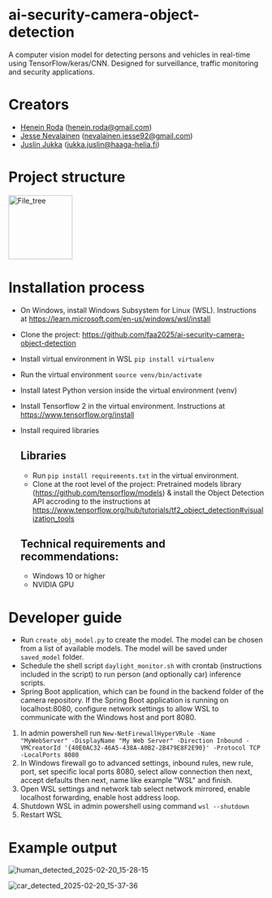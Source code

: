 # ai-security-camera-object-detection
A computer vision model for detecting persons and vehicles in real-time using TensorFlow/keras/CNN. Designed for surveillance, traffic monitoring and security applications.

# Creators
- [Henein Roda](https://github.com/hxrda) (henein.roda@gmail.com)
- [Jesse Nevalainen](https://github.com/Suppiluliumas) (nevalainen.jesse92@gmail.com)
- [Juslin Jukka](https://github.com/jusju) (jukka.juslin@haaga-helia.fi)


# Project structure

<img width="126" alt="File_tree" src="https://github.com/user-attachments/assets/31049624-ab0c-49af-b6c4-493fb9342df4" />

# Installation process

- On Windows, install Windows Subsystem for Linux (WSL). Instructions at https://learn.microsoft.com/en-us/windows/wsl/install
- Clone the project: https://github.com/faa2025/ai-security-camera-object-detection
- Install virtual environment in WSL `pip install virtualenv`
- Run the virtual environment `source venv/bin/activate`
- Install latest Python version inside the virtual environment (venv)
- Install Tensorflow 2 in the virtual environment. Instructions at https://www.tensorflow.org/install
- Install required libraries
  
  ## Libraries
  - Run `pip install requirements.txt` in the virtual environment.
  - Clone at the root level of the project: Pretrained models library (https://github.com/tensorflow/models) & install the Object Detection API accroding to the instructions at https://www.tensorflow.org/hub/tutorials/tf2_object_detection#visualization_tools
 
  ## Technical requirements and recommendations:
  - Windows 10 or higher
  - NVIDIA GPU

# Developer guide
 - Run `create_obj_model.py` to create the model. The model can be chosen from a list of available models. The model will be saved under `saved_model` folder.
 - Schedule the shell script `daylight_monitor.sh` with crontab (instructions included in the script) to run person (and optionally car) inference scripts.
 - Spring Boot application, which can be found in the backend folder of the camera repository. If the Spring Boot application is running on localhost:8080, configure network settings to allow WSL to communicate with the Windows host and port 8080.
  1.  In admin powershell run `New-NetFirewallHyperVRule -Name "MyWebServer" -DisplayName "My Web Server" -Direction Inbound -VMCreatorId '{40E0AC32-46A5-438A-A0B2-2B479E8F2E90}' -Protocol TCP -LocalPorts 8080`
  2.  In Windows firewall go to advanced settings, inbound rules, new rule, port, set specific local ports 8080, select allow connection then next, accept defaults then next, name like example "WSL" and finish.
  3.  Open WSL settings and network tab select network mirrored, enable localhost forwarding, enable host address loop.
  4.  Shutdown WSL in admin powershell using command `wsl --shutdown`
  5.  Restart WSL


# Example output

![human_detected_2025-02-20_15-28-15](https://github.com/user-attachments/assets/6009520e-faa7-476e-a455-916dbaffd204)

![car_detected_2025-02-20_15-37-36](https://github.com/user-attachments/assets/12d11f22-9c29-4d9d-b787-5ab672a025f2)

